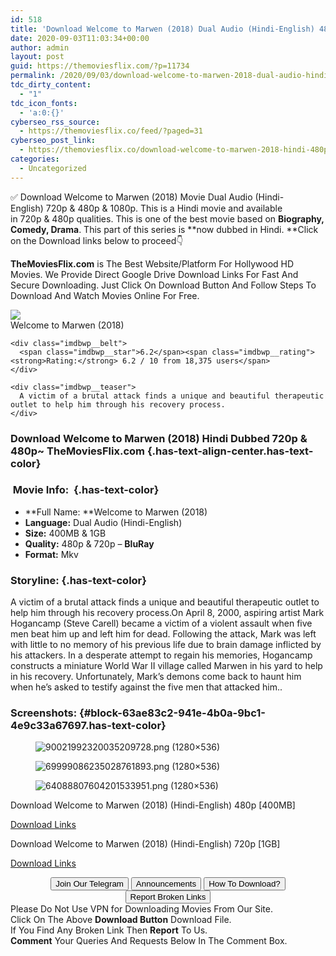 ```yaml
---
id: 518
title: 'Download Welcome to Marwen (2018) Dual Audio (Hindi-English) 480p [400MB] || 720p [1GB]'
date: 2020-09-03T11:03:34+00:00
author: admin
layout: post
guid: https://themoviesflix.com/?p=11734
permalink: /2020/09/03/download-welcome-to-marwen-2018-dual-audio-hindi-english-480p-400mb-720p-1gb/
tdc_dirty_content:
  - "1"
tdc_icon_fonts:
  - 'a:0:{}'
cyberseo_rss_source:
  - https://themoviesflix.co/feed/?paged=31
cyberseo_post_link:
  - https://themoviesflix.co/download-welcome-to-marwen-2018-hindi-480p-720p/
categories:
  - Uncategorized
---
```

✅ Download Welcome to Marwen (2018) Movie&nbsp;Dual Audio (Hindi-English)&nbsp;720p&nbsp;&&nbsp;480p&nbsp;& 1080p. This is a Hindi movie and available in&nbsp;720p&nbsp;&&nbsp;480p&nbsp;qualities. This is one of the best movie based on&nbsp;**Biography, Comedy, Drama**. This part of this series is&nbsp;**now dubbed in&nbsp;Hindi.&nbsp;**Click on the Download links below to proceed👇

**TheMoviesFlix.com**&nbsp;is The Best Website/Platform For Hollywood HD Movies. We Provide Direct Google Drive Download Links For Fast And Secure Downloading. Just Click On Download Button And Follow Steps To Download And Watch Movies Online For Free.

<div class="imdbwp imdbwp--movie dark">
  <div class="imdbwp__thumb">
    <a class="imdbwp__link" target="_blank" title="Welcome to Marwen" href="https://www.imdb.com/title/tt3289724/" rel="nofollow noopener noreferrer"><img class="imdbwp__img" src="https://m.media-amazon.com/images/M/MV5BMjIxMjUwMjItMGIxYS00NTlmLTgxZTQtMzg2Yjc1ZWQ3YTYxXkEyXkFqcGdeQXVyMjM4NTM5NDY@._V1_SX300.jpg" /></a>
  </div>
  
  <div class="imdbwp__content">
    <div class="imdbwp__header">
      <span class="imdbwp__title">Welcome to Marwen</span> (2018)
    </div>
    
    <div class="imdbwp__belt">
      <span class="imdbwp__star">6.2</span><span class="imdbwp__rating"><strong>Rating:</strong> 6.2 / 10 from 18,375 users</span>
    </div>
    
    <div class="imdbwp__teaser">
      A victim of a brutal attack finds a unique and beautiful therapeutic outlet to help him through his recovery process.
    </div>
  </div>
</div>

### Download Welcome to Marwen (2018) Hindi Dubbed 720p & 480p~ TheMoviesFlix.com {.has-text-align-center.has-text-color}

### &nbsp;Movie Info:&nbsp; {.has-text-color}

  * **Full Name:&nbsp;**Welcome to Marwen (2018)
  * **Language:**&nbsp;Dual Audio (Hindi-English)
  * **Size:**&nbsp;400MB & 1GB
  * **Quality:**&nbsp;480p & 720p –&nbsp;**BluRay**
  * **Format:**&nbsp;Mkv

### Storyline: {.has-text-color}

A victim of a brutal attack finds a unique and beautiful therapeutic outlet to help him through his recovery process.On April 8, 2000, aspiring artist Mark Hogancamp (Steve Carell) became a victim of a violent assault when five men beat him up and left him for dead. Following the attack, Mark was left with little to no memory of his previous life due to brain damage inflicted by his attackers. In a desperate attempt to regain his memories, Hogancamp constructs a miniature World War II village called Marwen in his yard to help in his recovery. Unfortunately, Mark’s demons come back to haunt him when he’s asked to testify against the five men that attacked him..

### Screenshots: {#block-63ae83c2-941e-4b0a-9bc1-4e9c33a67697.has-text-color}

<div class="wp-block-image">
  <figure class="aligncenter"><img src="https://imagecurl.com/images/90021992320035209728.png" alt="90021992320035209728.png (1280×536)" /></figure>
</div>

<div class="wp-block-image">
  <figure class="aligncenter"><img src="https://imagecurl.com/images/69999086235028761893.png" alt="69999086235028761893.png (1280×536)" /></figure>
</div>

<div class="wp-block-image">
  <figure class="aligncenter"><img src="https://imagecurl.com/images/64088807604201533951.png" alt="64088807604201533951.png (1280×536)" /></figure>
</div>

<p class="has-text-align-center has-text-color has-medium-font-size">
  Download Welcome to Marwen (2018) (Hindi-English) 480p [400MB]
</p>

<span class="mb-center maxbutton-3-center"><span class="maxbutton-3-container mb-container"><a class="maxbutton-3 maxbutton maxbutton-post-button" target="_blank" rel="nofollow noopener noreferrer" href="https://coinquint.com/a10060/"><span class="mb-text">Download Links</span></a></span></span>

<p class="has-text-align-center has-text-color has-medium-font-size">
  Download Welcome to Marwen (2018) (Hindi-English) 720p [1GB]
</p>

<span class="mb-center maxbutton-3-center"><span class="maxbutton-3-container mb-container"><a class="maxbutton-3 maxbutton maxbutton-post-button" target="_blank" rel="nofollow noopener noreferrer" href="https://coinquint.com/a10062/"><span class="mb-text">Download Links</span></a></span></span>

<center>
</center>

<center>
  <a href="https://t.me/themoviesflixcom" target="_blank" data-wpel-link="external" rel="nofollow external noopener noreferrer"><button class="button button5">Join Our Telegram</button></a> <a href="https://themoviesflix.co/download-welcome-to-marwen-2018-hindi-480p-720p/#" target="_blank" data-wpel-link="external" rel="nofollow external noopener noreferrer"><button class="button button5">Announcements</button></a> <a href="https://themoviesflix.com/how-to-download/" target="_blank" data-wpel-link="external" rel="nofollow external noopener noreferrer"><button class="button button5">How To Download?</button></a> <a href="https://themoviesflix.co/download-welcome-to-marwen-2018-hindi-480p-720p/#" target="_blank" data-wpel-link="external" rel="nofollow external noopener noreferrer"><button class="button button5">Report Broken Links</button></a>
</center>

<div class="alert alert-danger">
  Please Do Not Use VPN for Downloading Movies From Our Site.
</div>

<div class="alert alert-success">
  Click On The Above <strong>Download Button</strong> Download File.
</div>

<div class="alert alert-warning">
  If You Find Any Broken Link Then <strong>Report</strong> To Us.
</div>

<div class="alert alert-info">
  <strong>Comment</strong> Your Queries And Requests Below In The Comment Box.
</div>